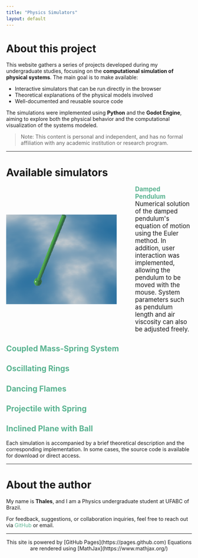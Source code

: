 ```yaml
---
title: "Physics Simulators"
layout: default
---
```


<style>
.site-header {
  display: none !important;
}
</style>


<head>
<style>
a {
  color: #59b390;
  text-decoration: none;
}
a:hover {
  color: #006400;
  text-decoration: underline;
}
</style>
</head>

<!-- Enables MathJax -->
<script type="text/javascript" async
  src="https://cdn.jsdelivr.net/npm/mathjax@3/es5/tex-mml-chtml.js">
</script>

# About this project

This website gathers a series of projects developed during my undergraduate studies, focusing on the **computational simulation of physical systems**. The main goal is to make available:

- Interactive simulators that can be run directly in the browser  
- Theoretical explanations of the physical models involved  
- Well-documented and reusable source code

The simulations were implemented using **Python** and the **Godot Engine**, aiming to explore both the physical behavior and the computational visualization of the systems modeled.

> Note: This content is personal and independent, and has no formal affiliation with any academic institution or research program.

---

# Available simulators

 

<div style="display: flex; align-items: center; gap: 50px;">

  <img src="./pics/pendulum.png" width="300">

  <div style="font-size: 1.2em;">
    <strong><a href="./pasta/PENDULUM.html">Damped Pendulum</a></strong><br>
    Numerical solution of the damped pendulum's equation of motion using the Euler method.
    In addition, user interaction was implemented, allowing the pendulum to be moved with the mouse.
    System parameters such as pendulum length and air viscosity can also be adjusted freely.
  </div>

</div>

## [Coupled Mass-Spring System](./simulators/coupled_springs.html)  
## [Oscillating Rings](./simulators/oscillating_rings.html)  
## [Dancing Flames](./simulators/dancing_flames.html)  
## [Projectile with Spring](./simulators/projectile_spring.html)  
## [Inclined Plane with Ball](./simulators/inclined_plane.html)

Each simulation is accompanied by a brief theoretical description and the corresponding implementation. In some cases, the source code is available for download or direct access.

---

# About the author

My name is **Thales**, and I am a Physics undergraduate student at UFABC of Brazil.

For feedback, suggestions, or collaboration inquiries, feel free to reach out via [GitHub](https://github.com/Jumelord) or email.

---

<center>
This site is powered by [GitHub Pages](https://pages.github.com)  
Equations are rendered using [MathJax](https://www.mathjax.org/)
</center>
